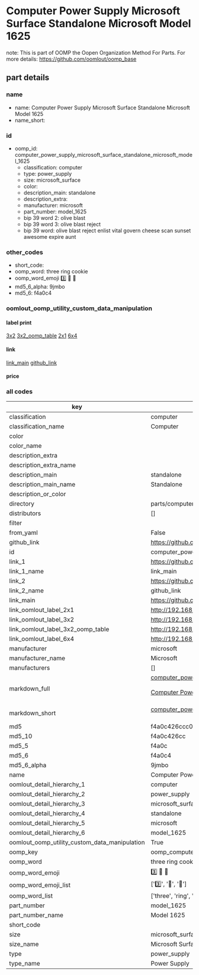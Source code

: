 # Computer Power Supply Microsoft Surface Standalone Microsoft Model 1625  

note: This is part of OOMP the Oopen Organization Method For Parts. For more details: https://github.com/oomlout/oomp_base

##  part details





### name
* name: Computer Power Supply Microsoft Surface Standalone Microsoft Model 1625
* name_short: 
### id
* oomp_id: computer_power_supply_microsoft_surface_standalone_microsoft_model_1625
  * classification: computer
  * type: power_supply
  * size: microsoft_surface
  * color: 
  * description_main: standalone
  * description_extra: 
  * manufacturer: microsoft
  * part_number: model_1625
  * bip 39 word 2: olive blast
  * bip 39 word 3: olive blast reject
  * bip 39 word: olive blast reject enlist vital govern cheese scan sunset awesome expire aunt

### other_codes
* short_code: 
* oomp_word: three ring cookie
* oomp_word_emoji :three: :ring: :cookie:
* md5_6_alpha: 9jmbo
* md5_6: f4a0c4






### oomlout_oomp_utility_custom_data_manipulation
#### label print
[3x2](http://192.168.1.245:1112/?label=oomp%209jmbo)
[3x2_oomp_table](http://192.168.1.107:1112/?label=oomp%209jmbo)
[2x1](http://192.168.1.242:1112/?label=oomp%209jmbo)
[6x4](http://192.168.1.55:1112/?label=oomp%209jmbo)    

#### link

[link_main](https://github.com/oomlout/oomlout_oomp_current_version_messy/tree/main/parts/computer_power_supply_microsoft_surface_standalone_microsoft_model_1625) [github_link](https://github.com/oomlout/oomlout_oomp_part_src/tree/main/parts/computer_power_supply_microsoft_surface_standalone_microsoft_model_1625)                             

#### price







### all codes 
| key | value |  
| --- | --- |  
| classification | computer |  
| classification_name | Computer |  
| color |  |  
| color_name |  |  
| description_extra |  |  
| description_extra_name |  |  
| description_main | standalone |  
| description_main_name | Standalone |  
| description_or_color |   |  
| directory | parts/computer_power_supply_microsoft_surface_standalone_microsoft_model_1625 |  
| distributors | [] |  
| filter |  |  
| from_yaml | False |  
| github_link | https://github.com/oomlout/oomlout_oomp_part_src/tree/main/parts/computer_power_supply_microsoft_surface_standalone_microsoft_model_1625 |  
| id | computer_power_supply_microsoft_surface_standalone_microsoft_model_1625 |  
| link_1 | https://github.com/oomlout/oomlout_oomp_current_version_messy/tree/main/parts/computer_power_supply_microsoft_surface_standalone_microsoft_model_1625 |  
| link_1_name | link_main |  
| link_2 | https://github.com/oomlout/oomlout_oomp_part_src/tree/main/parts/computer_power_supply_microsoft_surface_standalone_microsoft_model_1625 |  
| link_2_name | github_link |  
| link_main | https://github.com/oomlout/oomlout_oomp_current_version_messy/tree/main/parts/computer_power_supply_microsoft_surface_standalone_microsoft_model_1625 |  
| link_oomlout_label_2x1 | http://192.168.1.242:1112/?label=oomp%209jmbo |  
| link_oomlout_label_3x2 | http://192.168.1.245:1112/?label=oomp%209jmbo |  
| link_oomlout_label_3x2_oomp_table | http://192.168.1.107:1112/?label=oomp%209jmbo |  
| link_oomlout_label_6x4 | http://192.168.1.55:1112/?label=oomp%209jmbo |  
| manufacturer | microsoft |  
| manufacturer_name | Microsoft |  
| manufacturers | [] |  
| markdown_full | [computer_power_supply_microsoft_surface_standalone_microsoft_model_1625](https://github.com/oomlout/oomlout_oomp_current_version_messy/tree/main/parts/computer_power_supply_microsoft_surface_standalone_microsoft_model_1625)<br>[](https://github.com/oomlout/oomlout_oomp_current_version_messy/tree/main/parts/computer_power_supply_microsoft_surface_standalone_microsoft_model_1625)<br>[Computer Power Supply Microsoft Surface Standalone Microsoft Model 1625](https://github.com/oomlout/oomlout_oomp_current_version_messy/tree/main/parts/computer_power_supply_microsoft_surface_standalone_microsoft_model_1625)<br><br> |  
| markdown_short | [computer_power_supply_microsoft_surface_standalone_microsoft_model_1625](https://github.com/oomlout/oomlout_oomp_current_version_messy/tree/main/parts/computer_power_supply_microsoft_surface_standalone_microsoft_model_1625)<br><br> |  
| md5 | f4a0c426ccc024e5947a84ad69c5dcd1 |  
| md5_10 | f4a0c426cc |  
| md5_5 | f4a0c |  
| md5_6 | f4a0c4 |  
| md5_6_alpha | 9jmbo |  
| name | Computer Power Supply Microsoft Surface Standalone Microsoft Model 1625 |  
| oomlout_detail_hierarchy_1 | computer |  
| oomlout_detail_hierarchy_2 | power_supply |  
| oomlout_detail_hierarchy_3 | microsoft_surface |  
| oomlout_detail_hierarchy_4 | standalone |  
| oomlout_detail_hierarchy_5 | microsoft |  
| oomlout_detail_hierarchy_6 | model_1625 |  
| oomlout_oomp_utility_custom_data_manipulation | True |  
| oomp_key | oomp_computer_power_supply_microsoft_surface_standalone_microsoft_model_1625 |  
| oomp_word | three ring cookie |  
| oomp_word_emoji | :three: :ring: :cookie: |  
| oomp_word_emoji_list | [':three:', ':ring:', ':cookie:'] |  
| oomp_word_list | ['three', 'ring', 'cookie'] |  
| part_number | model_1625 |  
| part_number_name | Model 1625 |  
| short_code |  |  
| size | microsoft_surface |  
| size_name | Microsoft Surface |  
| type | power_supply |  
| type_name | Power Supply |  
